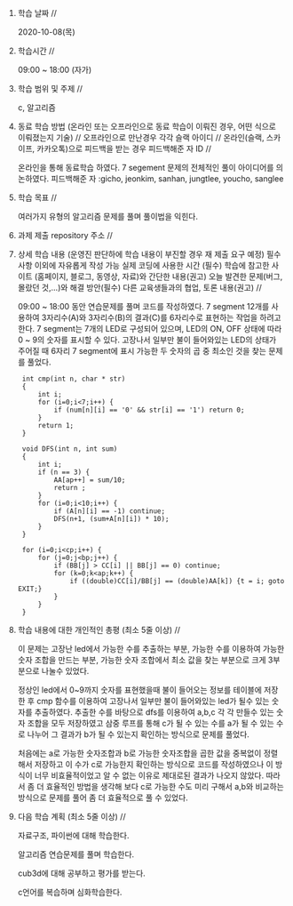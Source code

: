1. 학습 날짜 // 

    2020-10-08(목)
 
2. 학습시간 // 

    09:00 ~ 18:00 (자가)
    
3. 학습 범위 및 주제 // 
    
    c, 알고리즘

4. 동료 학습 방법 (온라인 또는 오프라인으로 동료 학습이 이뤄진 경우, 어떤 식으로 이뤄졌는지 기술) // 오프라인으로 만난경우 각각 슬랙 아이디 // 온라인(슬랙, 스카이프, 카카오톡)으로 피드백을 받는 경우 피드백해준 자 ID // 

    온라인을 통해 동료학습 하였다. 7 segement 문제의 전체적인 풀이 아이디어를 의논하였다. 피드백해준 자 :gicho, jeonkim, sanhan, jungtlee, youcho, sanglee

5. 학습 목표 //

    여러가지 유형의 알고리즘 문제를 풀며 풀이법을 익힌다.
    
6. 과제 제출 repository 주소 // 
    
    
    
7. 상세 학습 내용 (운영진 판단하에 학습 내용이 부진할 경우 재 제출 요구 예정) 필수사항 이외에 자유롭게 작성 가능 실제 코딩에 사용한 시간 (필수) 학습에 참고한 사이트 (홈페이지, 블로그, 동영상, 자료)와 간단한 내용(권고) 오늘 발견한 문제(버그, 몰랐던 것,...)와 해결 방안(필수) 다른 교육생들과의 협업, 토론 내용(권고) //
    
    09:00 ~ 18:00 동안 연습문제를 풀며 코드를 작성하였다.
    7 segment 12개를 사용하여 3자리수(A)와 3자리수(B)의 결과(C)를 6자리수로 표현하는 작업을 하려고 한다. 7 segment는 7개의 LED로 구성되어 있으며, LED의 ON, OFF 상태에 따라 0 ~ 9의 숫자를 표시할 수 있다. 고장나서 일부만 불이 들어와있는 LED의 상태가 주어질 때 6자리 7 segment에 표시 가능한 두 숫자의 곱 중 최소인 것을 찾는 문제를 풀었다.
    
        int cmp(int n, char * str)
        {
            int i;
            for (i=0;i<7;i++) {
                if (num[n][i] == '0' && str[i] == '1') return 0;
            }
            return 1;
        }
        
        void DFS(int n, int sum)
        {
            int i;
            if (n == 3) {
                AA[ap++] = sum/10;
                return ;
            }
            for (i=0;i<10;i++) {
                if (A[n][i] == -1) continue;
                DFS(n+1, (sum+A[n][i]) * 10);
            }
        }

        for (i=0;i<cp;i++) {
            for (j=0;j<bp;j++) {
                if (BB[j] > CC[i] || BB[j] == 0) continue;
                for (k=0;k<ap;k++) {
                    if ((double)CC[i]/BB[j] == (double)AA[k]) {t = i; goto EXIT;}
                }
            }
        }
        
8. 학습 내용에 대한 개인적인 총평 (최소 5줄 이상) //
    
    이 문제는 고장난 led에서 가능한 수를 추출하는 부분, 가능한 수를 이용하여 가능한 숫자 조합을 만드는 부분, 가능한 숫자 조합에서 최소 값을 찾는 부분으로 크게 3부분으로 나눌수 있었다.
    
    정상인 led에서 0~9까지 숫자를 표현했을때 불이 들어오는 정보를 테이블에 저장한 후 cmp 함수를 이용하여 고장나서 일부만 불이 들어와있는 led가 될수 있는 숫자를 추출하였다. 추출한 수를 바탕으로 dfs를 이용하여 a,b,c 각 각 만들수 있는 숫자 조합을 모두 저장하였고 삼중 루프를 통해 c가 될 수 있는 수를 a가 될 수 있는 수로 나누어 그 결과가 b가 될 수 있는지 확인하는 방식으로 문제를 풀었다.
    
    처음에는 a로 가능한 숫자조합과 b로 가능한 숫자조합을 곱한 값을 중복없이 정렬해서 저장하고 이 수가 c로 가능한지 확인하는 방식으로 코드를 작성하였으나 이 방식이 너무 비효율적이었고 알 수 없는 이유로 제대로된 결과가 나오지 않았다. 따라서 좀 더 효율적인 방법을 생각해 보다 c로 가능한 수도 미리 구해서 a,b와 비교하는 방식으로 문제를 풀어 좀 더 효율적으로 풀 수 있었다. 
   
9. 다음 학습 계획 (최소 5줄 이상) // 
    
    자료구조, 파이썬에 대해 학습한다.
    
    알고리즘 연습문제를 풀며 학습한다.
    
    cub3d에 대해 공부하고 평가를 받는다.
    
    c언어를 복습하며 심화학습한다.